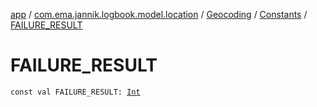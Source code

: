 [app](../../../index.md) / [com.ema.jannik.logbook.model.location](../../index.md) / [Geocoding](../index.md) / [Constants](index.md) / [FAILURE_RESULT](./-f-a-i-l-u-r-e_-r-e-s-u-l-t.md)

# FAILURE_RESULT

`const val FAILURE_RESULT: `[`Int`](https://kotlinlang.org/api/latest/jvm/stdlib/kotlin/-int/index.html)